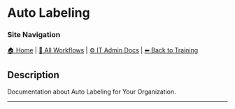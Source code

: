 <!-- description: Documentation about Auto Labeling for Your Organization. -->

# Auto Labeling

### Site Navigation
[🏠 Home](../../../README.md) | [📂 All Workflows](../../../users/users.md) | [⚙ IT Admin Docs](../../../it-admins/README.md) | [⬅ Back to Training](../README.md)

## Description
Documentation about Auto Labeling for Your Organization.

---